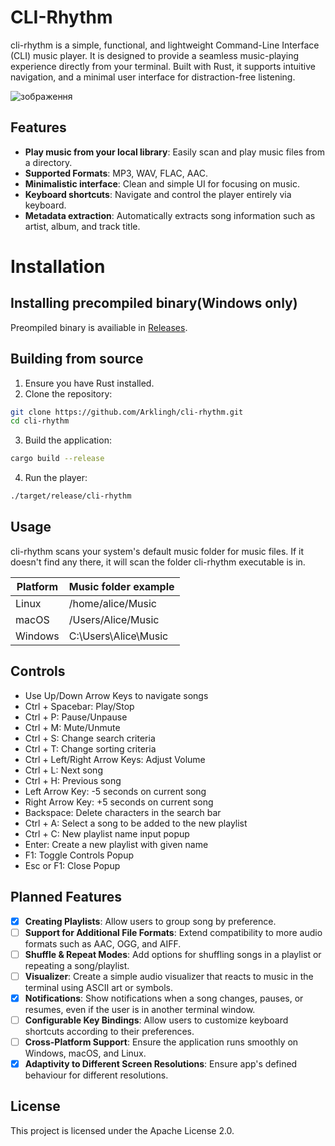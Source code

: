 # CLI-Rhythm

cli-rhythm is a simple, functional, and lightweight Command-Line Interface (CLI) music player. It is designed to provide a seamless music-playing experience directly from your terminal. Built with Rust, it supports intuitive navigation, and a minimal user interface for distraction-free listening.

![зображення](https://github.com/user-attachments/assets/8ace77b3-c124-4bd3-b68a-4258cdcfe6dc)

## Features

- **Play music from your local library**: Easily scan and play music files from a directory.
- **Supported Formats**: MP3, WAV, FLAC, AAC.
- **Minimalistic interface**: Clean and simple UI for focusing on music.
- **Keyboard shortcuts**: Navigate and control the player entirely via keyboard.
- **Metadata extraction**: Automatically extracts song information such as artist, album, and track title.

# Installation

## Installing precompiled binary(Windows only)
Preompiled binary is availiable in [Releases](https://github.com/Arklingh/CLI-Rhythm/releases).

## Building from source
1. Ensure you have Rust installed.
2. Clone the repository:
```bash
git clone https://github.com/Arklingh/cli-rhythm.git
cd cli-rhythm
```
3. Build the application:
```bash
cargo build --release
```
4. Run the player:
```bash
./target/release/cli-rhythm
```
## Usage

cli-rhythm scans your system's default music folder for music files. If it doesn't find any there, it will scan the folder cli-rhythm executable is in.

| Platform | Music folder example |
| -------- | ------- |
| Linux | /home/alice/Music |
| macOS | /Users/Alice/Music |
| Windows | C:\Users\Alice\Music |

## Controls

- Use Up/Down Arrow Keys to navigate songs
- Ctrl + Spacebar: Play/Stop
- Ctrl + P: Pause/Unpause
- Ctrl + M: Mute/Unmute
- Ctrl + S: Change search criteria
- Ctrl + T: Change sorting criteria
- Ctrl + Left/Right Arrow Keys: Adjust Volume
- Ctrl + L: Next song
- Ctrl + H: Previous song
- Left Arrow Key: -5 seconds on current song
- Right Arrow Key: +5 seconds on current song
- Backspace: Delete characters in the search bar
- Ctrl + A: Select a song to be added to the new playlist
- Ctrl + C: New playlist name input popup
- Enter: Create a new playlist with given name
- F1: Toggle Controls Popup
- Esc or F1: Close Popup

## Planned Features

- [x] **Creating Playlists**: Allow users to group song by preference.
- [ ] **Support for Additional File Formats**: Extend compatibility to more audio formats such as AAC, OGG, and AIFF.
- [ ] **Shuffle & Repeat Modes**: Add options for shuffling songs in a playlist or repeating a song/playlist.
- [ ] **Visualizer**: Create a simple audio visualizer that reacts to music in the terminal using ASCII art or symbols.
- [x] **Notifications**: Show notifications when a song changes, pauses, or resumes, even if the user is in another terminal window.
- [ ] **Configurable Key Bindings**: Allow users to customize keyboard shortcuts according to their preferences.
- [ ] **Cross-Platform Support**: Ensure the application runs smoothly on Windows, macOS, and Linux.
- [x] **Adaptivity to Different Screen Resolutions**: Ensure app's defined behaviour for different resolutions.

## License

This project is licensed under the Apache License 2.0. 

